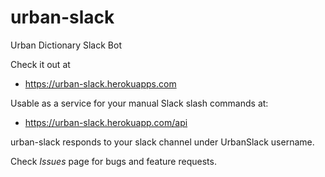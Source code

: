 # urban-slack
Urban Dictionary Slack Bot

Check it out at
- https://urban-slack.herokuapps.com

Usable as a service for your manual Slack slash commands at:
- https://urban-slack.herokuapp.com/api

urban-slack responds to your slack channel under UrbanSlack username.

Check *Issues* page for bugs and feature requests.
